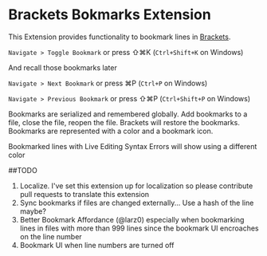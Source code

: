 Brackets Bokmarks Extension
============================

This Extension provides functionality to bookmark lines in [Brackets](https://github.com/adobe/brackets).  

`Navigate > Toggle Bookmark` or press ⇧⌘K (`Ctrl+Shift+K` on Windows)

And recall those bookmarks later

`Navigate > Next Bookmark` or press ⌘P (`Ctrl+P` on Windows)

`Navigate > Previous Bookmark` or press ⇧⌘P (`Ctrl+Shift+P` on Windows)

Bookmarks are serialized and remembered globally. Add bookmarks to a file, close the file, reopen the file. Brackets will restore the bookmarks. Bookmarks are represented with a color and a bookmark icon.

Bookmarked lines with Live Editing Syntax Errors will show using a different color

##TODO
1. Localize. I've set this extension up for localization so please contribute pull requests to translate this extension
1. Sync bookmarks if files are changed externally... Use a hash of the line maybe?
1. Better Bookmark Affordance (@larz0) especially when bookmarking lines in files with more than 999 lines since the bookmark UI encroaches on the line number
1. Bookmark UI when line numbers are turned off 
